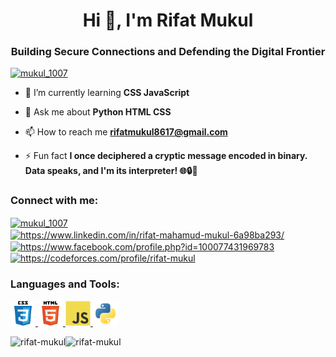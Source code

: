 
<h1 align="center">Hi 👋, I'm Rifat Mukul</h1>
<h3 align="center">Building Secure Connections and Defending the Digital Frontier</h3>

<p align="left"> <a href="https://twitter.com/mukul_1007" target="blank"><img src="https://img.shields.io/twitter/follow/Rifat Mukul?logo=twitter&style=for-the-badge" alt="mukul_1007" /></a> </p>

- 🌱 I’m currently learning **CSS JavaScript**

- 💬 Ask me about **Python HTML CSS**

- 📫 How to reach me **rifatmukul8617@gmail.com**

- ⚡ Fun fact **I once deciphered a cryptic message encoded in binary. Data speaks, and I'm its interpreter! 🌐🔒💬**

<h3 align="left">Connect with me:</h3>
<p align="left">
<a href="https://twitter.com/mukul_1007" target="blank"><img align="center" src="https://raw.githubusercontent.com/rahuldkjain/github-profile-readme-generator/master/src/images/icons/Social/twitter.svg" alt="mukul_1007" height="30" width="40" /></a>
<a href="https://linkedin.com/in/https://www.linkedin.com/in/rifat-mahamud-mukul-6a98ba293/" target="blank"><img align="center" src="https://raw.githubusercontent.com/rahuldkjain/github-profile-readme-generator/master/src/images/icons/Social/linked-in-alt.svg" alt="https://www.linkedin.com/in/rifat-mahamud-mukul-6a98ba293/" height="30" width="40" /></a>
<a href="https://fb.com/https://www.facebook.com/profile.php?id=100077431969783" target="blank"><img align="center" src="https://raw.githubusercontent.com/rahuldkjain/github-profile-readme-generator/master/src/images/icons/Social/facebook.svg" alt="https://www.facebook.com/profile.php?id=100077431969783" height="30" width="40" /></a>
<a href="https://codeforces.com/profile/https://codeforces.com/profile/rifat-mukul" target="blank"><img align="center" src="https://raw.githubusercontent.com/rahuldkjain/github-profile-readme-generator/master/src/images/icons/Social/codeforces.svg" alt="https://codeforces.com/profile/rifat-mukul" height="30" width="40" /></a>
</p>

<h3 align="left">Languages and Tools:</h3>
<p align="left"> <a href="https://www.w3schools.com/css/" target="_blank" rel="noreferrer"> <img src="https://raw.githubusercontent.com/devicons/devicon/master/icons/css3/css3-original-wordmark.svg" alt="css3" width="40" height="40"/> </a> <a href="https://www.w3.org/html/" target="_blank" rel="noreferrer"> <img src="https://raw.githubusercontent.com/devicons/devicon/master/icons/html5/html5-original-wordmark.svg" alt="html5" width="40" height="40"/> </a> <a href="https://developer.mozilla.org/en-US/docs/Web/JavaScript" target="_blank" rel="noreferrer"> <img src="https://raw.githubusercontent.com/devicons/devicon/master/icons/javascript/javascript-original.svg" alt="javascript" width="40" height="40"/> </a> <a href="https://www.python.org" target="_blank" rel="noreferrer"> <img src="https://raw.githubusercontent.com/devicons/devicon/master/icons/python/python-original.svg" alt="python" width="40" height="40"/> </a> </p>

<p><img align="left" src="https://github-readme-stats.vercel.app/api/top-langs?username=rifat-mukul&show_icons=true&locale=en&layout=compact" alt="rifat-mukul" /></p>

<p>&nbsp;<img align="left" src="https://github-readme-stats.vercel.app/api?username=rifat-mukul&show_icons=true&locale=en" alt="rifat-mukul" /></p>
